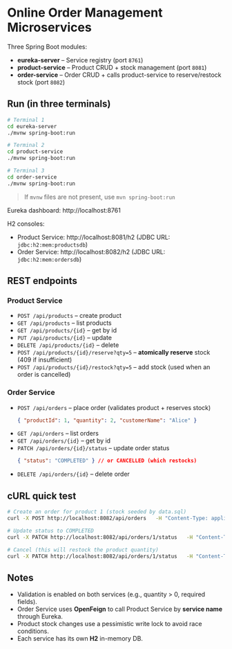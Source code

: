# Online Order Management Microservices

Three Spring Boot modules:

- **eureka-server** – Service registry (port `8761`)
- **product-service** – Product CRUD + stock management (port `8081`)
- **order-service** – Order CRUD + calls product-service to reserve/restock stock (port `8082`)

## Run (in three terminals)

```bash
# Terminal 1
cd eureka-server
./mvnw spring-boot:run

# Terminal 2
cd product-service
./mvnw spring-boot:run

# Terminal 3
cd order-service
./mvnw spring-boot:run
```

> If `mvnw` files are not present, use `mvn spring-boot:run`

Eureka dashboard: http://localhost:8761

H2 consoles:
- Product Service: http://localhost:8081/h2 (JDBC URL: `jdbc:h2:mem:productsdb`)
- Order Service: http://localhost:8082/h2 (JDBC URL: `jdbc:h2:mem:ordersdb`)

## REST endpoints

### Product Service

- `POST /api/products` – create product
- `GET /api/products` – list products
- `GET /api/products/{id}` – get by id
- `PUT /api/products/{id}` – update
- `DELETE /api/products/{id}` – delete
- `POST /api/products/{id}/reserve?qty=5` – **atomically reserve** stock (409 if insufficient)
- `POST /api/products/{id}/restock?qty=5` – add stock (used when an order is cancelled)

### Order Service

- `POST /api/orders` – place order (validates product + reserves stock)
  ```json
  { "productId": 1, "quantity": 2, "customerName": "Alice" }
  ```
- `GET /api/orders` – list orders
- `GET /api/orders/{id}` – get by id
- `PATCH /api/orders/{id}/status` – update order status
  ```json
  { "status": "COMPLETED" } // or CANCELLED (which restocks)
  ```
- `DELETE /api/orders/{id}` – delete order

## cURL quick test

```bash
# Create an order for product 1 (stock seeded by data.sql)
curl -X POST http://localhost:8082/api/orders   -H "Content-Type: application/json"   -d '{"productId":1,"quantity":2,"customerName":"Alice"}'

# Update status to COMPLETED
curl -X PATCH http://localhost:8082/api/orders/1/status   -H "Content-Type: application/json"   -d '{"status":"COMPLETED"}'

# Cancel (this will restock the product quantity)
curl -X PATCH http://localhost:8082/api/orders/1/status   -H "Content-Type: application/json"   -d '{"status":"CANCELLED"}'
```

## Notes

- Validation is enabled on both services (e.g., quantity > 0, required fields).
- Order Service uses **OpenFeign** to call Product Service by **service name** through Eureka.
- Product stock changes use a pessimistic write lock to avoid race conditions.
- Each service has its own **H2** in-memory DB.
